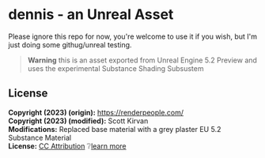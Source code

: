 # dennis - an Unreal Asset

Please ignore this repo for now, you're welcome to use it if you wish, but I'm just doing some githug/unreal testing.

> **Warning** this is an asset exported from Unreal Engine 5.2 Preview and uses the experimental Substance Shading Subsustem

## License

**Copyright (2023) (origin):** https://renderpeople.com/  
**Copyright (2023) (modified):** Scott Kirvan   
**Modifications:** Replaced base material with a grey plaster EU 5.2 Substance Material  
**License:**  [CC Attribution](LICENSE.md) :grey_question:[learn more](http://creativecommons.org/licenses/by/4.0/)  
